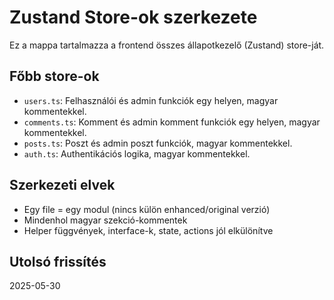 # Zustand Store-ok szerkezete

Ez a mappa tartalmazza a frontend összes állapotkezelő (Zustand) store-ját.

## Főbb store-ok

- `users.ts`: Felhasználói és admin funkciók egy helyen, magyar kommentekkel.
- `comments.ts`: Komment és admin komment funkciók egy helyen, magyar kommentekkel.
- `posts.ts`: Poszt és admin poszt funkciók, magyar kommentekkel.
- `auth.ts`: Authentikációs logika, magyar kommentekkel.

## Szerkezeti elvek

- Egy file = egy modul (nincs külön enhanced/original verzió)
- Mindenhol magyar szekció-kommentek
- Helper függvények, interface-k, state, actions jól elkülönítve

## Utolsó frissítés

2025-05-30
